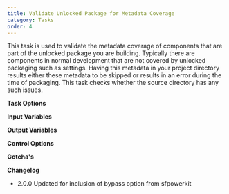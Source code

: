 ```yaml
---
title: Validate Unlocked Package for Metadata Coverage
category: Tasks
order: 4
---
```


This task is used to validate the metadata coverage of components that are part of the unlocked package you are building. Typically there are components in normal development that are not covered by unlocked packaging such as settings. Having this metadata in your project directory results either these metadata to be skipped or results in an error during the time of packaging. This task checks whether the source directory has any such issues.


**Task Options**



**Input Variables**

**Output Variables**

**Control Options**

**Gotcha's**

**Changelog**

- 2.0.0  Updated for inclusion of bypass option from sfpowerkit
